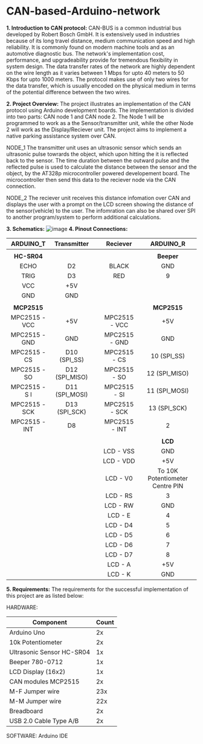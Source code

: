# CAN-based-Arduino-network

**1. Introduction to CAN protocol:**
CAN-BUS is a common industrial bus developed by Robert Bosch GmbH. It is extensively used in industries because of its long travel distance, medium communication speed and high reliability. It is commonly found on modern machine tools and as an automotive diagnostic bus. The network's  implementation cost, performance, and upgradeability provide for tremendous flexibility in system design. The data transfer rates of the network are highly dependent on the wire length as it varies between 1 Mbps for upto 40 meters to 50 Kbps for upto 1000 meters. The protocol makes use of only two wires for the data transfer, which is usually encoded on the physical medium in terms of the potential difference between the two wires.    

**2. Project Overview:**
The project illustrates an implementation of the CAN protocol using Arduino development boards. The implementation is divided into two parts: CAN node 1 and CAN node 2. The Node 1 will be programmed to work as a the Sensor/transmitter unit, while the other Node 2 will work as the Display/Reciever unit. The project aims to implement a native parking assistance system over CAN.

NODE_1
The transmitter unit uses an ultrasonic sensor which sends an ultrasonic pulse towrards the object, which upon hitting the it is reflected back to the sensor. The time duration between the outward pulse and the reflected pulse is used to calculate the distance between the sensor and the object, by the AT328p microcontroller powered developement board. The microcontroller then send this data to the reciever node via the CAN connection.

NODE_2
The reciever unit receives this distance infomation over CAN and displays the user with a prompt on the LCD screen showing the distance of the sensor(vehicle) to the user. The infomration can also be shared over SPI to another program/system to perform additional calculations.

**3. Schematics:**
![image](https://user-images.githubusercontent.com/60755502/167176057-6055389d-fb8e-43be-a03c-f8e58094adf8.png)
**4. Pinout Connections:**

|  **ARDUINO_T**  |  **Transmitter** |   |  **Reciever** |          **ARDUINO_R**          |
|:---------------:|:----------------:|:-:|:-------------:|:-------------------------------:|
|                 |                  |   |               |                                 |
|   **HC-SR04**   |                  |   |               |            **Beeper**           |
|       ECHO      |        D2        |   |     BLACK     |               GND               |
|       TRIG      |        D3        |   |      RED      |                9                |
|       VCC       |        +5V       |   |               |                                 |
|       GND       |        GND       |   |               |                                 |
|                 |                  |   |               |                                 |
|   **MCP2515**   |                  |   |               |           **MCP2515**           |
| MPC2515 -   VCC |        +5V       |   | MPC2515 - VCC |               +5V               |
|  MPC2515 - GND  |        GND       |   | MPC2515 - GND |               GND               |
|   MPC2515 - CS  |  D10   (SPI_SS)  |   |  MPC2515 - CS |          10   (SPI_SS)          |
|   MPC2515 - SO  | D12   (SPI_MISO) |   |  MPC2515 - SO |         12   (SPI_MISO)         |
|  MPC2515 - S I  | D11   (SPI_MOSI) |   |  MPC2515 - SI |         11   (SPI_MOSI)         |
|  MPC2515 - SCK |  D13   (SPI_SCK) |   | MPC2515 - SCK |          13   (SPI_SCK)         |
|  MPC2515 - INT  |        D8        |   | MPC2515 - INT |                2                |
|                 |                  |   |               |                                 |
|                 |                  |   |               |             **LCD**             |
|                 |                  |   |   LCD - VSS   |               GND               |
|                 |                  |   |   LCD - VDD   |               +5V               |
|                 |                  |   |    LCD - V0   | To 10K Potentiometer Centre PIN |
|                 |                  |   |    LCD - RS   |                3                |
|                 |                  |   |    LCD - RW   |               GND               |
|                 |                  |   |    LCD - E    |                4                |
|                 |                  |   |    LCD - D4   |                5                |
|                 |                  |   |    LCD - D5   |                6                |
|                 |                  |   |    LCD - D6   |                7                |
|                 |                  |   |    LCD - D7   |                8                |
|                 |                  |   |    LCD - A    |               +5V               |
|                 |                  |   |    LCD - K    |               GND               |

**5. Requirements:**
The requirements for the successful implementation of this project are as listed below:

HARDWARE:
  
| Component                 | Count |
|---------------------------|-------|
| Arduino Uno               | 2x    |
| 10k Potentiometer         | 2x    |
| Ultrasonic Sensor HC-SR04 | 1x    |
| Beeper 780-0712           | 1x    |
| LCD Display (16x2)        | 1x    |
| CAN modules MCP2515       | 2x    |
| M-F Jumper wire           | 23x   |
| M-M Jumper wire           | 22x   |
| Breadboard                | 2x    |
| USB 2.0 Cable Type A/B    | 2x    |

SOFTWARE: Arduino IDE

